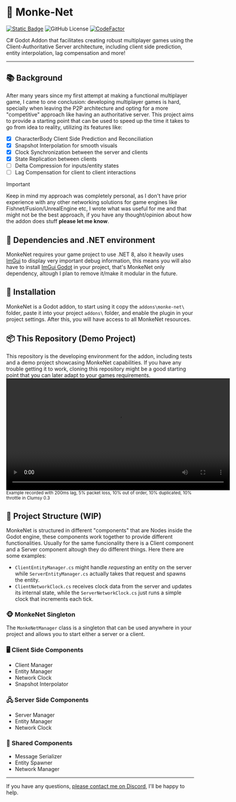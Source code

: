 # 🐒 Monke-Net
<a href="https://discord.gg/EmyhsVZCnZ"><img alt="Static Badge" src="https://img.shields.io/badge/Discord-5865F2?logo=discord&logoColor=ffffff"></a> ![GitHub License](https://img.shields.io/github/license/grazianobolla/godot-monke-net) [![CodeFactor](https://www.codefactor.io/repository/github/grazianobolla/godot-monke-net/badge)](https://www.codefactor.io/repository/github/grazianobolla/godot-monke-net)

C# Godot Addon that facilitates creating robust multiplayer games using the Client-Authoritative Server architecture, including client side prediction, entity interpolation, lag compensation and more!

---

## 📚 Background
After many years since my first attempt at making a functional multiplayer game, I came to one conclusion: developing multiplayer games is hard, specially when leaving the P2P architecture and opting for a more "competitive" approach like having an authoritative server. This project aims to provide a starting point that can be used to speed up the time it takes to go from idea to reality, utilizing its features like:
- [x] CharacterBody Client Side Prediction and Reconciliation
- [x] Snapshot Interpolation for smooth visuals
- [x] Clock Synchronization between the server and clients
- [x] State Replication between clients
- [ ] Delta Compression for inputs/entity states
- [ ] Lag Compensation for client to client interactions

> [!IMPORTANT]
> Keep in mind my approach was completely personal, as I don't have prior experience with any other networking solutions for game engines like Fishnet/Fusion/UnrealEngine etc, I wrote what was useful for me and that might not be the best approach, if you have any thought/opinion about how the addon does stuff **please let me know**. 

## 🧩 Dependencies and .NET environment
MonkeNet requires your game project to use .NET 8, also it heavily uses [ImGui](https://github.com/ocornut/imgui) to display very important debug information, this means you will also have to install [ImGui Godot](https://github.com/pkdawson/imgui-godot) in your project, that's MonkeNet only dependency, altough I plan to remove it/make it modular in the future.

## 💾 Installation
MonkeNet is a Godot addon, to start using it copy the `addons\monke-net\` folder, paste it into your project `addons\` folder, and enable the plugin in your project settings. After this, you will have access to all MonkeNet resources.

## 📦 This Repository (Demo Project)
This repository is the developing environment for the addon, including tests and a demo project showcasing MonkeNet capabilities. If you have any trouble getting it to work, cloning this repository might be a good starting point that you can later adapt to your games requirements.
<video src="https://github.com/user-attachments/assets/af4b5049-51e4-44cd-b38f-22c4ce614369" width="600px"></video>
<sup>Example recorded with 200ms lag, 5% packet loss, 10% out of order, 10% duplicated, 10% throttle in Clumsy 0.3</sup>

## 📐 Project Structure (WIP)
MonkeNet is structured in different "components" that are Nodes inside the Godot engine, these components work together to provide different functionalities. Usually for the same funcionality there is a Client component and a Server component altough they do different things. Here there are some examples:

- `ClientEntityManager.cs` might handle *requesting* an entity on the server while `ServerEntityManager.cs` actually takes that request and spawns the entity.
- `ClientNetworkClock.cs` receives clock data from the server and updates its internal state, while the `ServerNetworkClock.cs` just runs a simple clock that increments each tick.

### 🐵 MonkeNet Singleton
The `MonkeNetManager` class is a singleton that can be used anywhere in your project and allows you to start either a server or a client.

### 🖥️ Client Side Components 
- Client Manager
- Entity Manager
- Network Clock
- Snapshot Interpolator

### 🖧 Server Side Components
- Server Manager
- Entity Manager
- Network Clock

### 🤝 Shared Components
- Message Serializer
- Entity Spawner
- Network Manager

---

If you have any questions, [please contact me on Discord](https://discord.gg/EmyhsVZCnZ), I'll be happy to help.
